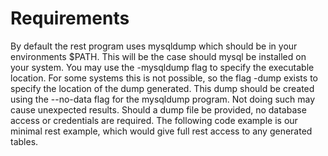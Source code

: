 # Requirements

By default the rest program uses mysqldump which should be in your environments $PATH. This will be the case should 
mysql be installed on your system. You may use the -mysqldump flag to specify the executable location. For some systems 
this is not possible, so the flag -dump exists to specify the location of the dump generated. This dump should be 
created using the --no-data flag for the mysqldump program. Not doing such may cause unexpected results. Should a dump 
file be provided, no database access or credentials are required. The following code example is our minimal rest example, 
which would give full rest access to any generated tables.

